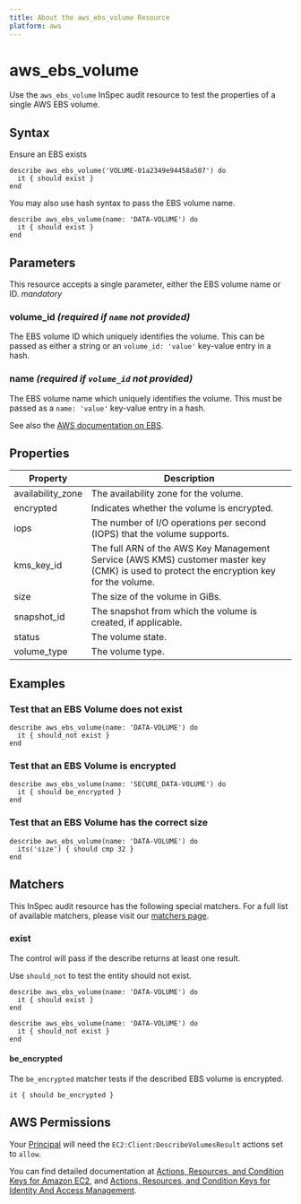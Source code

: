 ```yaml
---
title: About the aws_ebs_volume Resource
platform: aws
---
```


# aws\_ebs\_volume

Use the `aws_ebs_volume` InSpec audit resource to test the properties of a single AWS EBS volume.

## Syntax

Ensure an EBS exists

    describe aws_ebs_volume('VOLUME-01a2349e94458a507') do
      it { should exist }
    end

You may also use hash syntax to pass the EBS volume name.

    describe aws_ebs_volume(name: 'DATA-VOLUME') do
      it { should exist }
    end

## Parameters

This resource accepts a single parameter, either the EBS volume name or ID. _mandatory_

### volume\_id _(required if `name` not provided)_

The EBS volume ID which uniquely identifies the volume. This can be passed as either a string or an `volume_id: 'value'` key-value entry in a hash.

### name _(required if `volume_id` not provided)_

The EBS volume name which uniquely identifies the volume. This must be passed as a `name: 'value'` key-value entry in a hash.

See also the [AWS documentation on EBS](https://docs.aws.amazon.com/AWSEC2/latest/UserGuide/AmazonEBS.html).

## Properties

|Property            | Description|
| ---                | --- |
|availability\_zone  | The availability zone for the volume. |
|encrypted           | Indicates whether the volume is encrypted. |
|iops                | The number of I/O operations per second (IOPS) that the volume supports. |
|kms\_key\_id        | The full ARN of the AWS Key Management Service (AWS KMS) customer master key (CMK) is used to protect the encryption key for the volume.  |
|size                | The size of the volume in GiBs. |
|snapshot\_id        | The snapshot from which the volume is created, if applicable. |
|status              | The volume state. |
|volume\_type        | The volume type. |

## Examples

### Test that an EBS Volume does not exist

    describe aws_ebs_volume(name: 'DATA-VOLUME') do
      it { should_not exist }
    end

### Test that an EBS Volume is encrypted

    describe aws_ebs_volume(name: 'SECURE_DATA-VOLUME') do
      it { should be_encrypted }
    end

### Test that an EBS Volume has the correct size

    describe aws_ebs_volume(name: 'DATA-VOLUME') do
      its('size') { should cmp 32 }
    end

## Matchers

This InSpec audit resource has the following special matchers. For a full list of available matchers, please visit our [matchers page](https://www.inspec.io/docs/reference/matchers/).

### exist

The control will pass if the describe returns at least one result.

Use `should_not` to test the entity should not exist.

    describe aws_ebs_volume(name: 'DATA-VOLUME') do
      it { should exist }
    end

    describe aws_ebs_volume(name: 'DATA-VOLUME') do
      it { should_not exist }
    end

#### be\_encrypted

The `be_encrypted` matcher tests if the described EBS volume is encrypted.

    it { should be_encrypted }

## AWS Permissions

Your [Principal](https://docs.aws.amazon.com/IAM/latest/UserGuide/intro-structure.html#intro-structure-principal) will need the `EC2:Client:DescribeVolumesResult` actions set to `allow`.

You can find detailed documentation at [Actions, Resources, and Condition Keys for Amazon EC2](https://docs.aws.amazon.com/IAM/latest/UserGuide/list_amazonec2.html), and [Actions, Resources, and Condition Keys for Identity And Access Management](https://docs.aws.amazon.com/IAM/latest/UserGuide/list_identityandaccessmanagement.html).
